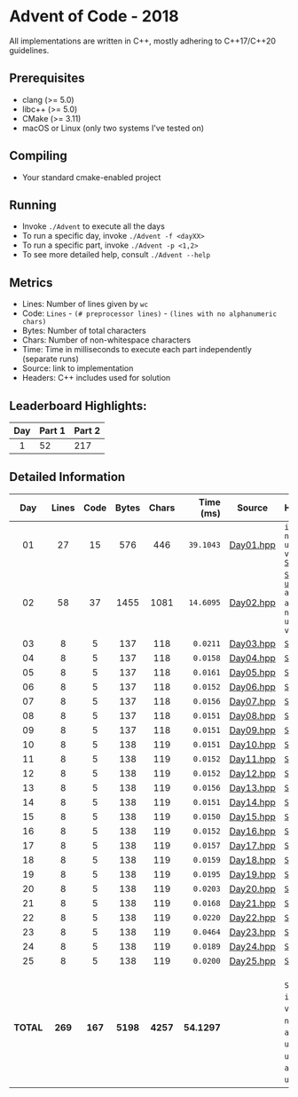 # Advent of Code - 2018

All implementations are written in C++, mostly adhering to C++17/C++20 guidelines.

## Prerequisites

* clang (>= 5.0)
* libc++ (>= 5.0)
* CMake (>= 3.11)
* macOS or Linux (only two systems I've tested on)

## Compiling

* Your standard cmake-enabled project

## Running

* Invoke `./Advent` to execute all the days
* To run a specific day, invoke `./Advent -f <dayXX>`
* To run a specific part, invoke `./Advent -p <1,2>`
* To see more detailed help, consult `./Advent --help`

## Metrics

* Lines: Number of lines given by `wc`
* Code: `Lines` - `(# preprocessor lines)` - `(lines with no alphanumeric chars)`
* Bytes: Number of total characters
* Chars: Number of non-whitespace characters
* Time: Time in milliseconds to execute each part independently (separate runs)
* Source: link to implementation
* Headers: C++ includes used for solution

## Leaderboard Highlights:

Day | Part 1 | Part 2
:--:|:-------|:------
1   | 52     | 217 

## Detailed Information

 Day | Lines | Code | Bytes | Chars | Time (ms) | Source | Headers
:---:|:-----:|:----:|:-----:|:-----:| ---------:|:------:|:-------
01|27|15|     576|     446|`39.1043`|[Day01.hpp](https://github.com/willkill07/AdventOfCode2018/blob/master/include/Day01.hpp)|`iterator` `numeric` `unordered_set` `vector` [`Solution.hpp`](https://github.com/willkill07/AdventOfCode2018/blob/master/include/Solution.hpp)
02|58|37|    1455|    1081|`14.6095`|[Day02.hpp](https://github.com/willkill07/AdventOfCode2018/blob/master/include/Day02.hpp)|[`Solution.hpp`](https://github.com/willkill07/AdventOfCode2018/blob/master/include/Solution.hpp) [`util.hpp`](https://github.com/willkill07/AdventOfCode2018/blob/master/include/util.hpp) `algorithm` `array` `iterator` `numeric` `unordered_map` `vector`
03|8|5|     137|     118|`0.0211`|[Day03.hpp](https://github.com/willkill07/AdventOfCode2018/blob/master/include/Day03.hpp)|[`Solution.hpp`](https://github.com/willkill07/AdventOfCode2018/blob/master/include/Solution.hpp)
04|8|5|     137|     118|`0.0158`|[Day04.hpp](https://github.com/willkill07/AdventOfCode2018/blob/master/include/Day04.hpp)|[`Solution.hpp`](https://github.com/willkill07/AdventOfCode2018/blob/master/include/Solution.hpp)
05|8|5|     137|     118|`0.0161`|[Day05.hpp](https://github.com/willkill07/AdventOfCode2018/blob/master/include/Day05.hpp)|[`Solution.hpp`](https://github.com/willkill07/AdventOfCode2018/blob/master/include/Solution.hpp)
06|8|5|     137|     118|`0.0152`|[Day06.hpp](https://github.com/willkill07/AdventOfCode2018/blob/master/include/Day06.hpp)|[`Solution.hpp`](https://github.com/willkill07/AdventOfCode2018/blob/master/include/Solution.hpp)
07|8|5|     137|     118|`0.0156`|[Day07.hpp](https://github.com/willkill07/AdventOfCode2018/blob/master/include/Day07.hpp)|[`Solution.hpp`](https://github.com/willkill07/AdventOfCode2018/blob/master/include/Solution.hpp)
08|8|5|     137|     118|`0.0151`|[Day08.hpp](https://github.com/willkill07/AdventOfCode2018/blob/master/include/Day08.hpp)|[`Solution.hpp`](https://github.com/willkill07/AdventOfCode2018/blob/master/include/Solution.hpp)
09|8|5|     137|     118|`0.0151`|[Day09.hpp](https://github.com/willkill07/AdventOfCode2018/blob/master/include/Day09.hpp)|[`Solution.hpp`](https://github.com/willkill07/AdventOfCode2018/blob/master/include/Solution.hpp)
10|8|5|     138|     119|`0.0151`|[Day10.hpp](https://github.com/willkill07/AdventOfCode2018/blob/master/include/Day10.hpp)|[`Solution.hpp`](https://github.com/willkill07/AdventOfCode2018/blob/master/include/Solution.hpp)
11|8|5|     138|     119|`0.0152`|[Day11.hpp](https://github.com/willkill07/AdventOfCode2018/blob/master/include/Day11.hpp)|[`Solution.hpp`](https://github.com/willkill07/AdventOfCode2018/blob/master/include/Solution.hpp)
12|8|5|     138|     119|`0.0152`|[Day12.hpp](https://github.com/willkill07/AdventOfCode2018/blob/master/include/Day12.hpp)|[`Solution.hpp`](https://github.com/willkill07/AdventOfCode2018/blob/master/include/Solution.hpp)
13|8|5|     138|     119|`0.0156`|[Day13.hpp](https://github.com/willkill07/AdventOfCode2018/blob/master/include/Day13.hpp)|[`Solution.hpp`](https://github.com/willkill07/AdventOfCode2018/blob/master/include/Solution.hpp)
14|8|5|     138|     119|`0.0151`|[Day14.hpp](https://github.com/willkill07/AdventOfCode2018/blob/master/include/Day14.hpp)|[`Solution.hpp`](https://github.com/willkill07/AdventOfCode2018/blob/master/include/Solution.hpp)
15|8|5|     138|     119|`0.0150`|[Day15.hpp](https://github.com/willkill07/AdventOfCode2018/blob/master/include/Day15.hpp)|[`Solution.hpp`](https://github.com/willkill07/AdventOfCode2018/blob/master/include/Solution.hpp)
16|8|5|     138|     119|`0.0152`|[Day16.hpp](https://github.com/willkill07/AdventOfCode2018/blob/master/include/Day16.hpp)|[`Solution.hpp`](https://github.com/willkill07/AdventOfCode2018/blob/master/include/Solution.hpp)
17|8|5|     138|     119|`0.0157`|[Day17.hpp](https://github.com/willkill07/AdventOfCode2018/blob/master/include/Day17.hpp)|[`Solution.hpp`](https://github.com/willkill07/AdventOfCode2018/blob/master/include/Solution.hpp)
18|8|5|     138|     119|`0.0159`|[Day18.hpp](https://github.com/willkill07/AdventOfCode2018/blob/master/include/Day18.hpp)|[`Solution.hpp`](https://github.com/willkill07/AdventOfCode2018/blob/master/include/Solution.hpp)
19|8|5|     138|     119|`0.0195`|[Day19.hpp](https://github.com/willkill07/AdventOfCode2018/blob/master/include/Day19.hpp)|[`Solution.hpp`](https://github.com/willkill07/AdventOfCode2018/blob/master/include/Solution.hpp)
20|8|5|     138|     119|`0.0203`|[Day20.hpp](https://github.com/willkill07/AdventOfCode2018/blob/master/include/Day20.hpp)|[`Solution.hpp`](https://github.com/willkill07/AdventOfCode2018/blob/master/include/Solution.hpp)
21|8|5|     138|     119|`0.0168`|[Day21.hpp](https://github.com/willkill07/AdventOfCode2018/blob/master/include/Day21.hpp)|[`Solution.hpp`](https://github.com/willkill07/AdventOfCode2018/blob/master/include/Solution.hpp)
22|8|5|     138|     119|`0.0220`|[Day22.hpp](https://github.com/willkill07/AdventOfCode2018/blob/master/include/Day22.hpp)|[`Solution.hpp`](https://github.com/willkill07/AdventOfCode2018/blob/master/include/Solution.hpp)
23|8|5|     138|     119|`0.0464`|[Day23.hpp](https://github.com/willkill07/AdventOfCode2018/blob/master/include/Day23.hpp)|[`Solution.hpp`](https://github.com/willkill07/AdventOfCode2018/blob/master/include/Solution.hpp)
24|8|5|     138|     119|`0.0189`|[Day24.hpp](https://github.com/willkill07/AdventOfCode2018/blob/master/include/Day24.hpp)|[`Solution.hpp`](https://github.com/willkill07/AdventOfCode2018/blob/master/include/Solution.hpp)
25|8|5|     138|     119|`0.0200`|[Day25.hpp](https://github.com/willkill07/AdventOfCode2018/blob/master/include/Day25.hpp)|[`Solution.hpp`](https://github.com/willkill07/AdventOfCode2018/blob/master/include/Solution.hpp)
**TOTAL**|**269**|**167**|**5198**|**4257**|**54.1297**| |`  Solution.hpp`&nbsp;<sup>**`25`**</sup> ` iterator`&nbsp;<sup>**`2`**</sup> ` vector`&nbsp;<sup>**`2`**</sup> ` numeric`&nbsp;<sup>**`2`**</sup> ` array`&nbsp;<sup>**`1`**</sup> ` unordered_set`&nbsp;<sup>**`1`**</sup> ` unordered_map`&nbsp;<sup>**`1`**</sup> ` algorithm`&nbsp;<sup>**`1`**</sup> ` util.hpp`&nbsp;<sup>**`1`**</sup> ` `
